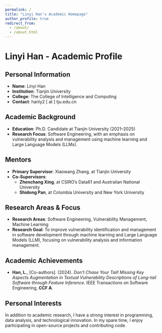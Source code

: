 ```yaml
---
permalink: /
title: "Linyi Han's Academic Homepage"
author_profile: true
redirect_from: 
  - /about/
  - /about.html
---
```


# Linyi Han - Academic Profile

## Personal Information
- **Name**: Linyi Han
- **Institution**: Tianjin University
- **College**: The College of Intelligence and Computing
- **Contact**: hanly2 [ at ] tju.edu.cn

## Academic Background
- **Education**: Ph.D. Candidate at Tianjin University (2021–2025)
- **Research Focus**: Software Engineering, with an emphasis on vulnerability analysis and management using machine learning and Large Language Models (LLMs).

## Mentors
- **Primary Supervisor**: Xiaowang Zhang, at Tianjin University
- **Co-Supervisors**:
  - **Zhenchang Xing**, at CSIRO’s Data61 and Australian National University
  - **Shidong Pan**, at Columbia University and New York University

## Research Areas & Focus
- **Research Areas**: Software Engineering, Vulnerability Management, Machine Learning
- **Research Goal**: To improve vulnerability identification and management in software development through machine learning and Large Language Models (LLM), focusing on vulnerability analysis and information management.


## Academic Achievements
- **Han, L.**, [Co-authors]. (2024). *Don't Chase Your Tail! Missing Key Aspects Augmentation in Textual Vulnerability Descriptions of Long-tail Software through Feature Inference*. IEEE Transactions on Software Engineering, **CCF A**.





## Personal Interests
In addition to academic research, I have a strong interest in programming, data analysis, and technological innovation. In my spare time, I enjoy participating in open-source projects and contributing code.


